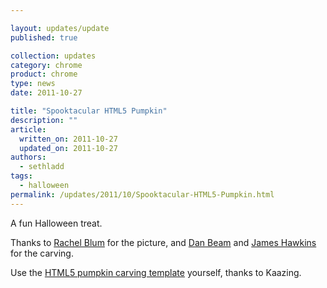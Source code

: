 ```yaml
---

layout: updates/update
published: true

collection: updates
category: chrome
product: chrome
type: news
date: 2011-10-27

title: "Spooktacular HTML5 Pumpkin"
description: ""
article:
  written_on: 2011-10-27
  updated_on: 2011-10-27
authors:
  - sethladd
tags:
  - halloween
permalink: /updates/2011/10/Spooktacular-HTML5-Pumpkin.html
---
```

<p>A fun Halloween treat.</p>

<p>
Thanks to <a href="https://plus.google.com/107226275692313566931/">Rachel Blum</a> for the picture, and <a href="https://plus.google.com/116115719351294422282/">Dan Beam</a> and <a href="https://plus.google.com/117548600251804149016/">James Hawkins</a> for the carving.
</p>

<p>
Use the <a href="http://kaazingcorp.cachefly.net/com/file/kaazing-training-happy-halloween.pdf">HTML5 pumpkin carving template</a> yourself, thanks to Kaazing.
</p>